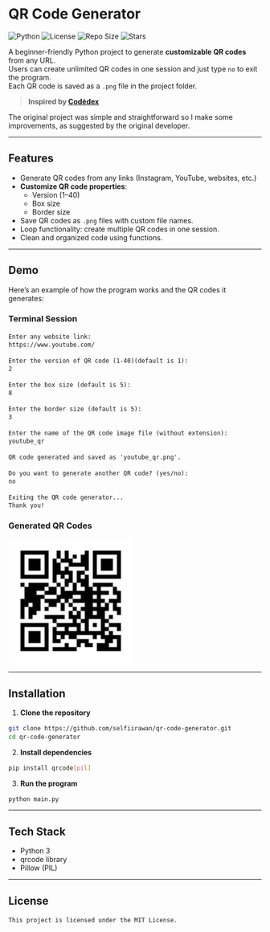 # QR Code Generator

![Python](https://img.shields.io/badge/Python-3.x-blue?logo=python)
![License](https://img.shields.io/badge/License-MIT-green)
![Repo Size](https://img.shields.io/github/repo-size/selfiirawan/qr-code-generator)
![Stars](https://img.shields.io/github/stars/selfiirawan/qr-code-generator?style=social)

A beginner-friendly Python project to generate **customizable QR codes** from any URL.  
Users can create unlimited QR codes in one session and just type `no` to exit the program.  
Each QR code is saved as a `.png` file in the project folder.

> **Inspired by [Codédex](https://www.codedex.io)**
> 

The original project was simple and straightforward so I make some improvements, as suggested by the original developer.

---

## Features

- Generate QR codes from any links (Instagram, YouTube, websites, etc.)
- **Customize QR code properties**:
  - Version (1–40)
  - Box size
  - Border size
- Save QR codes as `.png` files with custom file names.
- Loop functionality: create multiple QR codes in one session.
- Clean and organized code using functions.

---

## Demo

Here’s an example of how the program works and the QR codes it generates:

### Terminal Session

```text
Enter any website link:
https://www.youtube.com/

Enter the version of QR code (1-40)(default is 1):
2

Enter the box size (default is 5):
8

Enter the border size (default is 5):
3

Enter the name of the QR code image file (without extension):
youtube_qr

QR code generated and saved as 'youtube_qr.png'.

Do you want to generate another QR code? (yes/no):
no

Exiting the QR code generator...
Thank you!
```

### Generated QR Codes

![Example Generated QR Code](youtube_qr.png)

---

## Installation

1. **Clone the repository**
```bash
git clone https://github.com/selfiirawan/qr-code-generator.git
cd qr-code-generator
```
2. **Install dependencies**
```bash
pip install qrcode[pil]
```
3. **Run the program**
```bash
python main.py
```
---
## Tech Stack
- Python 3
- qrcode library
- Pillow (PIL)
  
---

## License
```text
This project is licensed under the MIT License.
